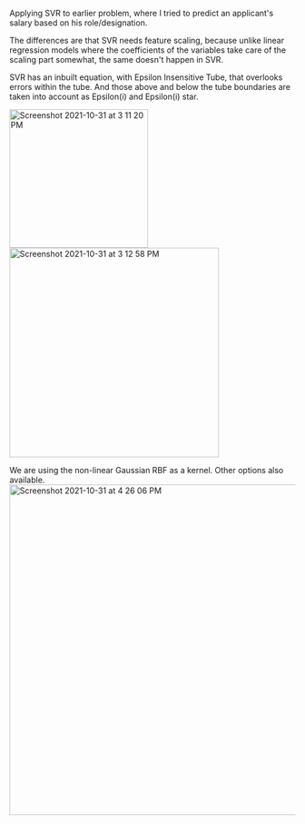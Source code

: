 Applying SVR to earlier problem, where I tried to predict an applicant's salary based on his role/designation.

The differences are that SVR needs feature scaling, because unlike linear regression models where the coefficients of the variables take care of the scaling part somewhat, the same doesn't happen in SVR. 

SVR has an inbuilt equation, with Epsilon Insensitive Tube, that overlooks errors within the tube. And those above and below the tube boundaries are taken into account as Epsilon(i) and Epsilon(i) star.

<img width="244" alt="Screenshot 2021-10-31 at 3 11 20 PM" src="https://user-images.githubusercontent.com/61674750/139576538-7c8787bb-2040-412a-b705-4b5ca127e2b4.png">

<img width="369" alt="Screenshot 2021-10-31 at 3 12 58 PM" src="https://user-images.githubusercontent.com/61674750/139576592-9f828032-65e9-4c86-8810-de189058247f.png">

We are using the non-linear Gaussian RBF as a kernel. Other options also available. 
<img width="582" alt="Screenshot 2021-10-31 at 4 26 06 PM" src="https://user-images.githubusercontent.com/61674750/139579530-b228c397-61ac-4396-9b06-e4dbb99c0165.png">
